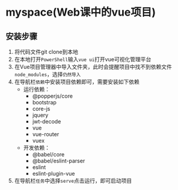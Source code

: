 # myspace(Web课中的vue项目)



## 安装步骤

1. 将代码文件git clone到本地
2. 在本地打开`PowerShell`输入`vue ui`打开vue可视化管理平台
3. 在Vue项目管理器中导入文件夹，此时会提醒项目中找不到依赖文件`node_modules`，选择`仍然导入`
4. 在导航栏`依赖`中安装项目依赖即可，需要安装如下依赖
   - 运行依赖：
     - @popperjs/core
     - bootstrap
     - core-js
     - jquery
     - jwt-decode
     - vue
     - vue-router
     - vuex
   - 开发依赖：
     - @babel/core
     - @babel/eslint-parser
     - eslint
     - eslint-plugin-vue
5. 在导航栏`任务`中选择`serve`点击运行，即可启动项目

